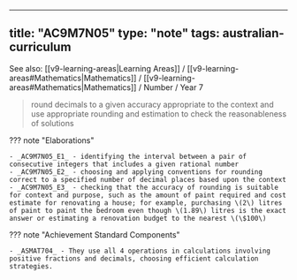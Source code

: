 
---
title: "AC9M7N05"
type: "note"
tags: australian-curriculum
---

See also: [[v9-learning-areas|Learning Areas]] / [[v9-learning-areas#Mathematics|Mathematics]] / [[v9-learning-areas#Mathematics|Mathematics]] / Number / Year 7

> round decimals to a given accuracy appropriate to the context and use appropriate rounding and estimation to check the reasonableness of solutions

??? note "Elaborations"

	- _AC9M7N05_E1_ - identifying the interval between a pair of consecutive integers that includes a given rational number
	- _AC9M7N05_E2_ - choosing and applying conventions for rounding correct to a specified number of decimal places based upon the context
	- _AC9M7N05_E3_ - checking that the accuracy of rounding is suitable for context and purpose, such as the amount of paint required and cost estimate for renovating a house; for example, purchasing \(2\) litres of paint to paint the bedroom even though \(1.89\) litres is the exact answer or estimating a renovation budget to the nearest \(\$100\)
??? note "Achievement Standard Components"

	- _ASMAT704_ - They use all 4 operations in calculations involving positive fractions and decimals, choosing efficient calculation strategies.

[//begin]: # "Autogenerated link references for markdown compatibility"
[v9-learning-areas]: ..%2Fv9-learning-areas "Learning Areas"
[//end]: # "Autogenerated link references" 
